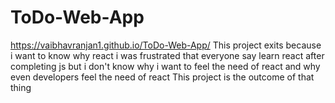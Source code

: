 # ToDo-Web-App
https://vaibhavranjan1.github.io/ToDo-Web-App/
This project exits because i want to know why react i was frustrated that everyone say learn react after completing js but i don't know why i want to feel the need of react and 
why even developers feel the need of react 
This project is the outcome of that thing
